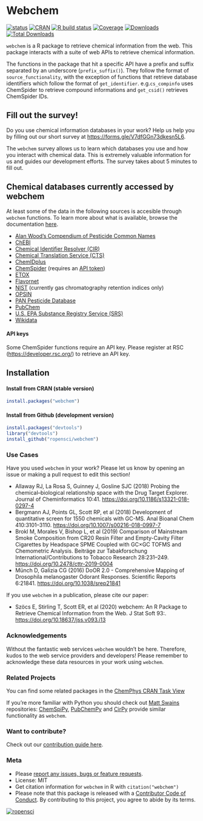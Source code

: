 
<!-- README.md is generated from README.Rmd. Please edit that file -->

# Webchem

<!-- badges: start -->

[![status](https://www.repostatus.org/badges/latest/active.svg)](https://www.repostatus.org/#active)
[![CRAN](https://www.r-pkg.org/badges/version/webchem)](https://CRAN.R-project.org/package=webchem)
[![R build
status](https://github.com/ropensci/webchem/workflows/R-CMD-check/badge.svg)](https://github.com/ropensci/webchem/actions)
[![Coverage](https://codecov.io/github/ropensci/webchem/coverage.svg?branch=master)](https://codecov.io/gh/ropensci/webchem/branch/master)
[![Downloads](https://cranlogs.r-pkg.org/badges/webchem)](https://cran.r-project.org/package=webchem)
[![Total
Downloads](https://cranlogs.r-pkg.org/badges/grand-total/webchem?color=blue)](https://cran.r-project.org/package=webchem)

<!-- badges: end -->

`webchem` is a R package to retrieve chemical information from the web.
This package interacts with a suite of web APIs to retrieve chemical
information.

The functions in the package that hit a specific API have a prefix and
suffix separated by an underscore (`prefix_suffix()`). They follow the
format of `source_functionality`, with the exception of functions that
retrieve database identifiers which follow the format of
`get_identifier`. e.g.`cs_compinfo` uses ChemSpider to retrieve compound
informations and `get_csid()` retrieves ChemSpider IDs.

## Fill out the survey\!

Do you use chemical information databases in your work? Help us help you
by filling out our short survey at
<https://forms.gle/V7dfGGn73dkesn5L6>.

The `webchem` survey allows us to learn which databases you use and how
you interact with chemical data. This is extremely valuable information
for us and guides our development efforts. The survey takes about 5
minutes to fill out.

## Chemical databases currently accessed by webchem

At least some of the data in the following sources is accesible through
`webchem` functions. To learn more about what is available, browse the
documentation
[here](https://docs.ropensci.org/webchem/reference/index.html).

  - [Alan Wood’s Compendium of Pesticide Common
    Names](http://www.alanwood.net/pesticides/)
  - [ChEBI](https://www.ebi.ac.uk/chebi/)
  - [Chemical Identifier Resolver
    (CIR)](http://cactus.nci.nih.gov/chemical/structure)
  - [Chemical Translation Service
    (CTS)](http://cts.fiehnlab.ucdavis.edu/)
  - [ChemIDplus](https://chem.nlm.nih.gov/chemidplus/)
  - [ChemSpider](http://www.chemspider.com/) (requires an [API
    token](\(https://developer.rsc.org/\)))
  - [ETOX](http://webetox.uba.de/webETOX/index.do)
  - [Flavornet](http://www.flavornet.org)
  - [NIST](https://webbook.nist.gov) (currently gas chromatography
    retention indices only)
  - [OPSIN](http://opsin.ch.cam.ac.uk/instructions.html)
  - [PAN Pesticide Database](http://www.pesticideinfo.org/)
  - [PubChem](https://pubchem.ncbi.nlm.nih.gov/)
  - [U.S. EPA Substance Registry Service
    (SRS)](https://cdxnodengn.epa.gov/cdx-srs-rest/)
  - [Wikidata](https://www.wikidata.org/wiki/Wikidata:WikiProject_Chemistry)

#### API keys

Some ChemSpider functions require an API key. Please register at RSC
(<https://developer.rsc.org/>) to retrieve an API key.

## Installation

#### Install from CRAN (stable version)

``` r
install.packages("webchem")
```

#### Install from Github (development version)

``` r
install.packages("devtools")
library("devtools")
install_github("ropensci/webchem")
```

### Use Cases

Have you used `webchem` in your work? Please let us know by opening an
issue or making a pull request to edit this section\!

  - Allaway RJ, La Rosa S, Guinney J, Gosline SJC (2018) Probing the
    chemical–biological relationship space with the Drug Target
    Explorer. Journal of Cheminformatics 10:41.
    <https://doi.org/10.1186/s13321-018-0297-4>
  - Bergmann AJ, Points GL, Scott RP, et al (2018) Development of
    quantitative screen for 1550 chemicals with GC-MS. Anal Bioanal Chem
    410:3101–3110. <https://doi.org/10.1007/s00216-018-0997-7>
  - Brokl M, Morales V, Bishop L, et al (2019) Comparison of Mainstream
    Smoke Composition from CR20 Resin Filter and Empty-Cavity Filter
    Cigarettes by Headspace SPME Coupled with GC×GC TOFMS and
    Chemometric Analysis. Beiträge zur Tabakforschung
    International/Contributions to Tobacco Research 28:231–249.
    <https://doi.org/10.2478/cttr-2019-0004>
  - Münch D, Galizia CG (2016) DoOR 2.0 - Comprehensive Mapping of
    Drosophila melanogaster Odorant Responses. Scientific Reports
    6:21841. <https://doi.org/10.1038/srep21841>

If you use `webchem` in a publication, please cite our paper:

  - Szöcs E, Stirling T, Scott ER, et al (2020) webchem: An R Package to
    Retrieve Chemical Information from the Web. J Stat Soft 93:.
    <https://doi.org/10.18637/jss.v093.i13>

### Acknowledgements

Without the fantastic web services `webchem` wouldn’t be here.
Therefore, kudos to the web service providers and developers\! Please
remember to acknowledge these data resources in your work using
`webchem`.

### Related Projects

You can find some related packages in the [ChemPhys CRAN Task
View](https://cran.r-project.org/web/views/ChemPhys.html)

If you’re more familiar with Python you should check out [Matt
Swains](https://github.com/mcs07) repositories:
[ChemSpiPy](https://github.com/mcs07/ChemSpiPy),
[PubChemPy](https://github.com/mcs07/PubChemPy) and
[CirPy](https://github.com/mcs07/CIRpy) provide similar functionality as
`webchem`.

### Want to contribute?

Check out our [contribution guide
here](https://github.com/ropensci/webchem/blob/master/CONTRIBUTING.md).

### Meta

  - Please [report any issues, bugs or feature
    requests](https://github.com/ropensci/webchem/issues).
  - License: MIT
  - Get citation information for `webchem` in R with
    `citation("webchem")`
  - Please note that this package is released with a [Contributor Code
    of Conduct](https://ropensci.org/code-of-conduct/). By contributing
    to this project, you agree to abide by its terms.

[![ropensci](http://ropensci.org/public_images/github_footer.png)](http://ropensci.org)

